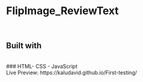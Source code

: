 # FlipImage_ReviewText
</br>

## Built with
</br>
### HTML- CSS - JavaScript
</br>
Live Preview: https://kaludavid.github.io/First-testing/
